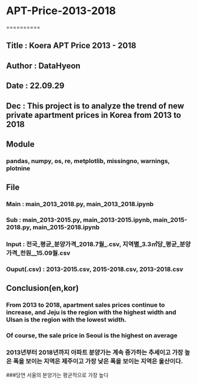 # APT-Price-2013-2018
==========
## Title : Koera APT Price 2013 - 2018
###
## Author : DataHyeon
###
## Date : 22.09.29
###
## Dec : This project is to analyze the trend of new private apartment prices in Korea from 2013 to 2018
###
## Module
### pandas, numpy, os, re, metplotlib, missingno, warnings, plotnine
## File
### Main : main_2013_2018.py, main_2013_2018.ipynb
### Sub : main_2013-2015.py, main_2013-2015.ipynb, main_2015-2018.py, main_2015-2018.ipynb
### Input : 전국_평균_분양가격_2018.7월_.csv, 지역별_3.3㎡당_평균_분양가격_천원__15.09월.csv
### Ouput(.csv) : 2013-2015.csv, 2015-2018.csv, 2013-2018.csv
###
## Conclusion(en,kor)
### From 2013 to 2018, apartment sales prices continue to increase, and Jeju is the region with the highest width and Ulsan is the region with the lowest width.
### Of course, the sale price in Seoul is the highest on average
### 2013년부터 2018년까지 아파트 분양가는 계속 증가하는 추세이고 가장 높은 폭을 보이는 지역은 제주이고 가장 낮은 폭을 보이는 지역은 울산이다.
###당연 서울의 분양가는 평균적으로 가장 높다
